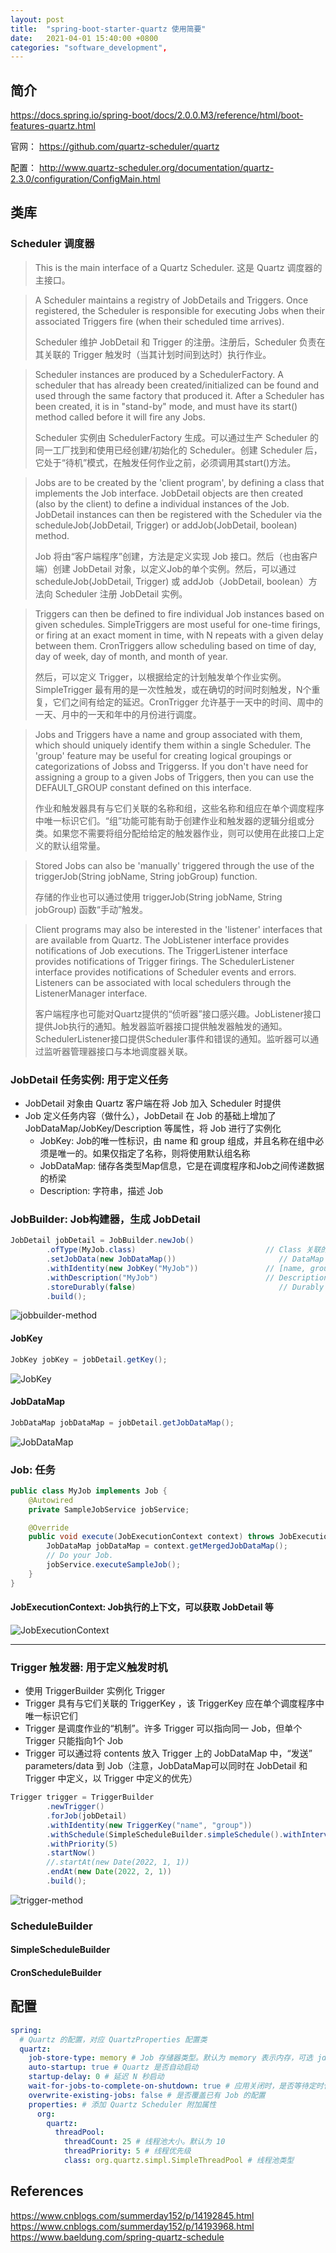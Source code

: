 ```yaml
---
layout: post
title:  "spring-boot-starter-quartz 使用简要"
date:   2021-04-01 15:40:00 +0800
categories: "software_development", 
---
```


## 简介

https://docs.spring.io/spring-boot/docs/2.0.0.M3/reference/html/boot-features-quartz.html

官网：
<https://github.com/quartz-scheduler/quartz>

配置：
<http://www.quartz-scheduler.org/documentation/quartz-2.3.0/configuration/ConfigMain.html>

## 类库

### Scheduler 调度器

> This is the main interface of a Quartz Scheduler.
> 这是 Quartz 调度器的主接口。

> A Scheduler maintains a registry of JobDetails and Triggers. Once registered, the Scheduler is responsible for executing Jobs when their associated Triggers fire (when their scheduled time arrives).
> 
> Scheduler 维护 JobDetail 和 Trigger 的注册。注册后，Scheduler 负责在其关联的 Trigger 触发时（当其计划时间到达时）执行作业。

> Scheduler instances are produced by a SchedulerFactory. A scheduler that has already been created/initialized can be found and used through the same factory that produced it. After a Scheduler has been created, it is in "stand-by" mode, and must have its start() method called before it will fire any Jobs.
> 
> Scheduler 实例由 SchedulerFactory 生成。可以通过生产 Scheduler 的同一工厂找到和使用已经创建/初始化的 Scheduler。创建 Scheduler 后，它处于“待机”模式，在触发任何作业之前，必须调用其start()方法。

> Jobs are to be created by the 'client program', by defining a class that implements the Job interface. JobDetail objects are then created (also by the client) to define a individual instances of the Job. JobDetail instances can then be registered with the Scheduler via the scheduleJob(JobDetail, Trigger) or addJob(JobDetail, boolean) method.
> 
> Job 将由“客户端程序”创建，方法是定义实现 Job 接口。然后（也由客户端）创建 JobDetail 对象，以定义Job的单个实例。然后，可以通过 scheduleJob(JobDetail, Trigger) 或 addJob（JobDetail, boolean）方法向 Scheduler 注册 JobDetail 实例。

> Triggers can then be defined to fire individual Job instances based on given schedules. SimpleTriggers are most useful for one-time firings, or firing at an exact moment in time, with N repeats with a given delay between them. CronTriggers allow scheduling based on time of day, day of week, day of month, and month of year.
> 
> 然后，可以定义 Trigger，以根据给定的计划触发单个作业实例。SimpleTrigger 最有用的是一次性触发，或在确切的时间时刻触发，N个重复，它们之间有给定的延迟。CronTrigger 允许基于一天中的时间、周中的一天、月中的一天和年中的月份进行调度。

> Jobs and Triggers have a name and group associated with them, which should uniquely identify them within a single Scheduler. The 'group' feature may be useful for creating logical groupings or categorizations of Jobss and Triggerss. If you don't have need for assigning a group to a given Jobs of Triggers, then you can use the DEFAULT_GROUP constant defined on this interface.
> 
> 作业和触发器具有与它们关联的名称和组，这些名称和组应在单个调度程序中唯一标识它们。“组”功能可能有助于创建作业和触发器的逻辑分组或分类。如果您不需要将组分配给给定的触发器作业，则可以使用在此接口上定义的默认组常量。

> Stored Jobs can also be 'manually' triggered through the use of the triggerJob(String jobName, String jobGroup) function.
> 
> 存储的作业也可以通过使用 triggerJob(String jobName, String jobGroup) 函数“手动”触发。

> Client programs may also be interested in the 'listener' interfaces that are available from Quartz. The JobListener interface provides notifications of Job executions. The TriggerListener interface provides notifications of Trigger firings. The SchedulerListener interface provides notifications of Scheduler events and errors. Listeners can be associated with local schedulers through the ListenerManager interface.
> 
> 客户端程序也可能对Quartz提供的“侦听器”接口感兴趣。JobListener接口提供Job执行的通知。触发器监听器接口提供触发器触发的通知。SchedulerListener接口提供Scheduler事件和错误的通知。监听器可以通过监听器管理器接口与本地调度器关联。

### JobDetail 任务实例: 用于定义任务

- JobDetail 对象由 Quartz 客户端在将 Job 加入 Scheduler 时提供
- Job 定义任务内容（做什么），JobDetail 在 Job 的基础上增加了 JobDataMap/JobKey/Description 等属性，将 Job 进行了实例化
  - JobKey: Job的唯一性标识，由 name 和 group 组成，并且名称在组中必须是唯一的。如果仅指定了名称，则将使用默认组名称
  - JobDataMap: 储存各类型Map信息，它是在调度程序和Job之间传递数据的桥梁
  - Description: 字符串，描述 Job

### JobBuilder: Job构建器，生成 JobDetail

```Java
JobDetail jobDetail = JobBuilder.newJob()
        .ofType(MyJob.class)                             // Class 关联的Job类
        .setJobData(new JobDataMap())                       // DataMap 数据Map
        .withIdentity(new JobKey("MyJob"))               // [name, group] [名称，分组]，每个Job唯一
        .withDescription("MyJob")                        // Description 描述
        .storeDurably(false)                                // Durably 持久化，指示Job在孤立后是否应继续存储（没有触发器指向它时）
        .build();
```

![jobbuilder-method](../images/2022.04.01/2022-04-01-10-51-34-jobbuilder-method.png)

#### JobKey

```Java
JobKey jobKey = jobDetail.getKey();
```

![JobKey](../images/2022.04.01/2022-04-02-15-46-23-JobKey.png)

#### JobDataMap

```Java
JobDataMap jobDataMap = jobDetail.getJobDataMap();
```

![JobDataMap](../images/2022.04.01/2022-04-02-15-43-35-JobDataMap.png)

### Job: 任务

```Java
public class MyJob implements Job {
    @Autowired
    private SampleJobService jobService;

    @Override
    public void execute(JobExecutionContext context) throws JobExecutionException {
        JobDataMap jobDataMap = context.getMergedJobDataMap();
        // Do your Job.
        jobService.executeSampleJob();
    }
}
```

#### JobExecutionContext: Job执行的上下文，可以获取 JobDetail 等

![JobExecutionContext](../images/2022.04.01/2022-04-01-17-09-16-jobExecutionContext.png)

---

### Trigger 触发器: 用于定义触发时机

- 使用 TriggerBuilder 实例化 Trigger
- Trigger 具有与它们关联的 TriggerKey ，该 TriggerKey  应在单个调度程序中唯一标识它们
- Trigger 是调度作业的“机制”。许多 Trigger 可以指向同一 Job，但单个 Trigger 只能指向1个 Job
- Trigger 可以通过将 contents 放入 Trigger 上的 JobDataMap 中，“发送” parameters/data 到 Job（注意，JobDataMap可以同时在 JobDetail 和 Trigger 中定义，以 Trigger 中定义的优先）

```JAVA
Trigger trigger = TriggerBuilder
        .newTrigger()
        .forJob(jobDetail)                                                                                  // 绑定 Job 实例
        .withIdentity(new TriggerKey("name", "group"))                                                      // [name, group] [名称，分组]，每个Job唯一
        .withSchedule(SimpleScheduleBuilder.simpleSchedule().withIntervalInSeconds(5).repeatForever())      // 调度规则
        .withPriority(5)                                                                                    // 触发的优先级，Trigger间生效
        .startNow()                                                                                         // 立即执行一次任务
        //.startAt(new Date(2022, 1, 1))                                                                    // 开始时间
        .endAt(new Date(2022, 2, 1))                                                                        // 结束时间
        .build();
```

![trigger-method](../images/2022.04.01/2022-04-01-10-46-48-trigger-method.png)

### ScheduleBuilder

#### SimpleScheduleBuilder

#### CronScheduleBuilder

## 配置

```YAML
spring:
  # Quartz 的配置，对应 QuartzProperties 配置类
  quartz:
    job-store-type: memory # Job 存储器类型。默认为 memory 表示内存，可选 jdbc 使用数据库。
    auto-startup: true # Quartz 是否自动启动
    startup-delay: 0 # 延迟 N 秒启动
    wait-for-jobs-to-complete-on-shutdown: true # 应用关闭时，是否等待定时任务执行完成。默认为 false
    overwrite-existing-jobs: false # 是否覆盖已有 Job 的配置
    properties: # 添加 Quartz Scheduler 附加属性
      org:
        quartz:
          threadPool:
            threadCount: 25 # 线程池大小。默认为 10
            threadPriority: 5 # 线程优先级
            class: org.quartz.simpl.SimpleThreadPool # 线程池类型
```

## References

<https://www.cnblogs.com/summerday152/p/14192845.html>
<https://www.cnblogs.com/summerday152/p/14193968.html>
<https://www.baeldung.com/spring-quartz-schedule>
